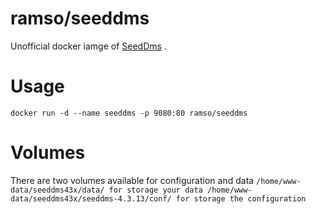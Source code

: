 # ramso/seeddms

Unofficial docker iamge of [SeedDms](http://www.seeddms.org/) .
# Usage
`docker run -d --name seeddms -p 9080:80 ramso/seeddms`

# Volumes
There are two volumes available for configuration and data
`/home/www-data/seeddms43x/data/ for storage your data
/home/www-data/seeddms43x/seeddms-4.3.13/conf/ for storage the configuration`